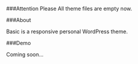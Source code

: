 ###Attention Please
All theme files are empty now.


###About

Basic is a responsive personal WordPress theme.


###Demo

Coming soon...
